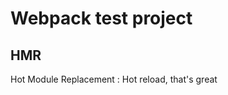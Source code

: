 Webpack test project
====================

HMR
---
Hot Module Replacement : Hot reload, that's great